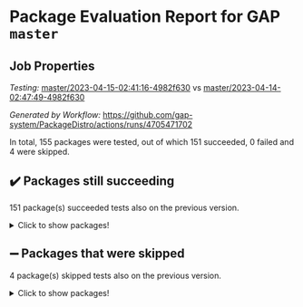 # Package Evaluation Report for GAP `master`

## Job Properties

*Testing:* [master/2023-04-15-02:41:16-4982f630](https://github.com/gap-system/PackageDistro/blob/data/reports/master/2023-04-15-02:41:16-4982f630) vs [master/2023-04-14-02:47:49-4982f630](https://github.com/gap-system/PackageDistro/blob/data/reports/master/2023-04-14-02:47:49-4982f630)

*Generated by Workflow:* https://github.com/gap-system/PackageDistro/actions/runs/4705471702

In total, 155 packages were tested, out of which 151 succeeded, 0 failed and 4 were skipped.

## :heavy_check_mark: Packages still succeeding

151 package(s) succeeded tests also on the previous version.
<details><summary>Click to show packages!</summary>

- 4ti2interface 2023.02-04 [(success)](https://github.com/gap-system/PackageDistro/actions/runs/4705471702/jobs/8346139910)
- ace 5.6.2 [(success)](https://github.com/gap-system/PackageDistro/actions/runs/4705471702/jobs/8346140005)
- aclib 1.3.2 [(success)](https://github.com/gap-system/PackageDistro/actions/runs/4705471702/jobs/8346140078)
- agt 0.3.1 [(success)](https://github.com/gap-system/PackageDistro/actions/runs/4705471702/jobs/8346140146)
- alnuth 3.2.1 [(success)](https://github.com/gap-system/PackageDistro/actions/runs/4705471702/jobs/8346140202)
- anupq 3.3.0 [(success)](https://github.com/gap-system/PackageDistro/actions/runs/4705471702/jobs/8346140255)
- atlasrep 2.1.6 [(success)](https://github.com/gap-system/PackageDistro/actions/runs/4705471702/jobs/8346140333)
- autodoc 2022.10.20 [(success)](https://github.com/gap-system/PackageDistro/actions/runs/4705471702/jobs/8346140414)
- automata 1.15 [(success)](https://github.com/gap-system/PackageDistro/actions/runs/4705471702/jobs/8346140475)
- automgrp 1.3.2 [(success)](https://github.com/gap-system/PackageDistro/actions/runs/4705471702/jobs/8346140576)
- autpgrp 1.11 [(success)](https://github.com/gap-system/PackageDistro/actions/runs/4705471702/jobs/8346140618)
- cap 2023.04-01 [(success)](https://github.com/gap-system/PackageDistro/actions/runs/4705471702/jobs/8346140704)
- caratinterface 2.3.5 [(success)](https://github.com/gap-system/PackageDistro/actions/runs/4705471702/jobs/8346140759)
- cddinterface 2022.11.01 [(success)](https://github.com/gap-system/PackageDistro/actions/runs/4705471702/jobs/8346140826)
- circle 1.6.6 [(success)](https://github.com/gap-system/PackageDistro/actions/runs/4705471702/jobs/8346140900)
- classicpres 1.22 [(success)](https://github.com/gap-system/PackageDistro/actions/runs/4705471702/jobs/8346140948)
- cohomolo 1.6.11 [(success)](https://github.com/gap-system/PackageDistro/actions/runs/4705471702/jobs/8346141004)
- congruence 1.2.5 [(success)](https://github.com/gap-system/PackageDistro/actions/runs/4705471702/jobs/8346141072)
- corelg 1.56 [(success)](https://github.com/gap-system/PackageDistro/actions/runs/4705471702/jobs/8346141133)
- crime 1.6 [(success)](https://github.com/gap-system/PackageDistro/actions/runs/4705471702/jobs/8346141208)
- crisp 1.4.6 [(success)](https://github.com/gap-system/PackageDistro/actions/runs/4705471702/jobs/8346141262)
- crypting 0.10.4 [(success)](https://github.com/gap-system/PackageDistro/actions/runs/4705471702/jobs/8346141338)
- cryst 4.1.26 [(success)](https://github.com/gap-system/PackageDistro/actions/runs/4705471702/jobs/8346141407)
- crystcat 1.1.10 [(success)](https://github.com/gap-system/PackageDistro/actions/runs/4705471702/jobs/8346141475)
- ctbllib 1.3.5 [(success)](https://github.com/gap-system/PackageDistro/actions/runs/4705471702/jobs/8346141524)
- cubefree 1.19 [(success)](https://github.com/gap-system/PackageDistro/actions/runs/4705471702/jobs/8346141588)
- curlinterface 2.3.1 [(success)](https://github.com/gap-system/PackageDistro/actions/runs/4705471702/jobs/8346141648)
- cvec 2.8.1 [(success)](https://github.com/gap-system/PackageDistro/actions/runs/4705471702/jobs/8346141721)
- datastructures 0.3.0 [(success)](https://github.com/gap-system/PackageDistro/actions/runs/4705471702/jobs/8346141781)
- deepthought 1.0.6 [(success)](https://github.com/gap-system/PackageDistro/actions/runs/4705471702/jobs/8346141840)
- design 1.8 [(success)](https://github.com/gap-system/PackageDistro/actions/runs/4705471702/jobs/8346141917)
- difsets 2.3.1 [(success)](https://github.com/gap-system/PackageDistro/actions/runs/4705471702/jobs/8346141974)
- digraphs 1.6.2 [(success)](https://github.com/gap-system/PackageDistro/actions/runs/4705471702/jobs/8346142024)
- edim 1.3.7 [(success)](https://github.com/gap-system/PackageDistro/actions/runs/4705471702/jobs/8346142121)
- example 4.3.4 [(success)](https://github.com/gap-system/PackageDistro/actions/runs/4705471702/jobs/8346142175)
- examplesforhomalg 2023.02-04 [(success)](https://github.com/gap-system/PackageDistro/actions/runs/4705471702/jobs/8346142244)
- factint 1.6.3 [(success)](https://github.com/gap-system/PackageDistro/actions/runs/4705471702/jobs/8346142300)
- ferret 1.0.9 [(success)](https://github.com/gap-system/PackageDistro/actions/runs/4705471702/jobs/8346142372)
- fga 1.5.0 [(success)](https://github.com/gap-system/PackageDistro/actions/runs/4705471702/jobs/8346142429)
- fining 1.5.5 [(success)](https://github.com/gap-system/PackageDistro/actions/runs/4705471702/jobs/8346142485)
- float 1.0.3 [(success)](https://github.com/gap-system/PackageDistro/actions/runs/4705471702/jobs/8346142541)
- format 1.4.3 [(success)](https://github.com/gap-system/PackageDistro/actions/runs/4705471702/jobs/8346142609)
- forms 1.2.9 [(success)](https://github.com/gap-system/PackageDistro/actions/runs/4705471702/jobs/8346142686)
- fplsa 1.2.6 [(success)](https://github.com/gap-system/PackageDistro/actions/runs/4705471702/jobs/8346142759)
- fr 2.4.12 [(success)](https://github.com/gap-system/PackageDistro/actions/runs/4705471702/jobs/8346142828)
- francy 1.2.5 [(success)](https://github.com/gap-system/PackageDistro/actions/runs/4705471702/jobs/8346142908)
- fwtree 1.3 [(success)](https://github.com/gap-system/PackageDistro/actions/runs/4705471702/jobs/8346142976)
- gapdoc 1.6.6 [(success)](https://github.com/gap-system/PackageDistro/actions/runs/4705471702/jobs/8346143040)
- gauss 2023.02-04 [(success)](https://github.com/gap-system/PackageDistro/actions/runs/4705471702/jobs/8346143113)
- gaussforhomalg 2023.02-04 [(success)](https://github.com/gap-system/PackageDistro/actions/runs/4705471702/jobs/8346143175)
- gbnp 1.0.5 [(success)](https://github.com/gap-system/PackageDistro/actions/runs/4705471702/jobs/8346143229)
- generalizedmorphismsforcap 2023.03-01 [(success)](https://github.com/gap-system/PackageDistro/actions/runs/4705471702/jobs/8346143297)
- genss 1.6.8 [(success)](https://github.com/gap-system/PackageDistro/actions/runs/4705471702/jobs/8346143365)
- gradedmodules 2023.02-04 [(success)](https://github.com/gap-system/PackageDistro/actions/runs/4705471702/jobs/8346143404)
- gradedringforhomalg 2023.02-04 [(success)](https://github.com/gap-system/PackageDistro/actions/runs/4705471702/jobs/8346143443)
- grape 4.9.0 [(success)](https://github.com/gap-system/PackageDistro/actions/runs/4705471702/jobs/8346143505)
- groupoids 1.73 [(success)](https://github.com/gap-system/PackageDistro/actions/runs/4705471702/jobs/8346143558)
- grpconst 2.6.4 [(success)](https://github.com/gap-system/PackageDistro/actions/runs/4705471702/jobs/8346143627)
- guarana 0.96.3 [(success)](https://github.com/gap-system/PackageDistro/actions/runs/4705471702/jobs/8346143693)
- guava 3.18 [(success)](https://github.com/gap-system/PackageDistro/actions/runs/4705471702/jobs/8346143749)
- hap 1.54 [(success)](https://github.com/gap-system/PackageDistro/actions/runs/4705471702/jobs/8346143798)
- hapcryst 0.1.15 [(success)](https://github.com/gap-system/PackageDistro/actions/runs/4705471702/jobs/8346143855)
- hecke 1.5.3 [(success)](https://github.com/gap-system/PackageDistro/actions/runs/4705471702/jobs/8346143916)
- help 3.5 [(success)](https://github.com/gap-system/PackageDistro/actions/runs/4705471702/jobs/8346143975)
- homalg 2023.02-05 [(success)](https://github.com/gap-system/PackageDistro/actions/runs/4705471702/jobs/8346144030)
- homalgtocas 2023.02-04 [(success)](https://github.com/gap-system/PackageDistro/actions/runs/4705471702/jobs/8346144089)
- idrel 2.45 [(success)](https://github.com/gap-system/PackageDistro/actions/runs/4705471702/jobs/8346144153)
- images 1.3.1 [(success)](https://github.com/gap-system/PackageDistro/actions/runs/4705471702/jobs/8346144209)
- intpic 0.3.0 [(success)](https://github.com/gap-system/PackageDistro/actions/runs/4705471702/jobs/8346144260)
- io 4.8.1 [(success)](https://github.com/gap-system/PackageDistro/actions/runs/4705471702/jobs/8346144319)
- io_forhomalg 2023.02-04 [(success)](https://github.com/gap-system/PackageDistro/actions/runs/4705471702/jobs/8346144380)
- irredsol 1.4.4 [(success)](https://github.com/gap-system/PackageDistro/actions/runs/4705471702/jobs/8346144427)
- json 2.1.1 [(success)](https://github.com/gap-system/PackageDistro/actions/runs/4705471702/jobs/8346144482)
- jupyterkernel 1.5.0 [(success)](https://github.com/gap-system/PackageDistro/actions/runs/4705471702/jobs/8346144537)
- jupyterviz 1.5.6 [(success)](https://github.com/gap-system/PackageDistro/actions/runs/4705471702/jobs/8346144590)
- kan 1.35 [(success)](https://github.com/gap-system/PackageDistro/actions/runs/4705471702/jobs/8346144643)
- kbmag 1.5.11 [(success)](https://github.com/gap-system/PackageDistro/actions/runs/4705471702/jobs/8346144695)
- laguna 3.9.6 [(success)](https://github.com/gap-system/PackageDistro/actions/runs/4705471702/jobs/8346144751)
- liealgdb 2.2.1 [(success)](https://github.com/gap-system/PackageDistro/actions/runs/4705471702/jobs/8346144811)
- liepring 2.8 [(success)](https://github.com/gap-system/PackageDistro/actions/runs/4705471702/jobs/8346144850)
- liering 2.4.2 [(success)](https://github.com/gap-system/PackageDistro/actions/runs/4705471702/jobs/8346144921)
- linearalgebraforcap 2023.03-06 [(success)](https://github.com/gap-system/PackageDistro/actions/runs/4705471702/jobs/8346144984)
- localizeringforhomalg 2023.02-04 [(success)](https://github.com/gap-system/PackageDistro/actions/runs/4705471702/jobs/8346145035)
- loops 3.4.3 [(success)](https://github.com/gap-system/PackageDistro/actions/runs/4705471702/jobs/8346145090)
- lpres 1.0.3 [(success)](https://github.com/gap-system/PackageDistro/actions/runs/4705471702/jobs/8346145150)
- majoranaalgebras 1.5.1 [(success)](https://github.com/gap-system/PackageDistro/actions/runs/4705471702/jobs/8346145215)
- mapclass 1.4.6 [(success)](https://github.com/gap-system/PackageDistro/actions/runs/4705471702/jobs/8346145274)
- matgrp 0.70 [(success)](https://github.com/gap-system/PackageDistro/actions/runs/4705471702/jobs/8346145323)
- matricesforhomalg 2023.02-04 [(success)](https://github.com/gap-system/PackageDistro/actions/runs/4705471702/jobs/8346145382)
- modisom 2.5.4 [(success)](https://github.com/gap-system/PackageDistro/actions/runs/4705471702/jobs/8346145441)
- modulepresentationsforcap 2023.03-01 [(success)](https://github.com/gap-system/PackageDistro/actions/runs/4705471702/jobs/8346145512)
- modules 2023.02-04 [(success)](https://github.com/gap-system/PackageDistro/actions/runs/4705471702/jobs/8346145574)
- monoidalcategories 2023.03-04 [(success)](https://github.com/gap-system/PackageDistro/actions/runs/4705471702/jobs/8346145629)
- nconvex 2022.09-01 [(success)](https://github.com/gap-system/PackageDistro/actions/runs/4705471702/jobs/8346145675)
- nilmat 1.4.2 [(success)](https://github.com/gap-system/PackageDistro/actions/runs/4705471702/jobs/8346145729)
- nock 1.5 [(success)](https://github.com/gap-system/PackageDistro/actions/runs/4705471702/jobs/8346145792)
- normalizinterface 1.3.5 [(success)](https://github.com/gap-system/PackageDistro/actions/runs/4705471702/jobs/8346145851)
- nq 2.5.10 [(success)](https://github.com/gap-system/PackageDistro/actions/runs/4705471702/jobs/8346145911)
- numericalsgps 1.3.1 [(success)](https://github.com/gap-system/PackageDistro/actions/runs/4705471702/jobs/8346145960)
- openmath 11.5.3 [(success)](https://github.com/gap-system/PackageDistro/actions/runs/4705471702/jobs/8346146004)
- orb 4.9.0 [(success)](https://github.com/gap-system/PackageDistro/actions/runs/4705471702/jobs/8346146057)
- packagemanager 1.4.1 [(success)](https://github.com/gap-system/PackageDistro/actions/runs/4705471702/jobs/8346146098)
- patternclass 2.4.3 [(success)](https://github.com/gap-system/PackageDistro/actions/runs/4705471702/jobs/8346146143)
- permut 2.0.4 [(success)](https://github.com/gap-system/PackageDistro/actions/runs/4705471702/jobs/8346146195)
- polenta 1.3.10 [(success)](https://github.com/gap-system/PackageDistro/actions/runs/4705471702/jobs/8346146249)
- polymaking 0.8.6 [(success)](https://github.com/gap-system/PackageDistro/actions/runs/4705471702/jobs/8346146297)
- primgrp 3.4.4 [(success)](https://github.com/gap-system/PackageDistro/actions/runs/4705471702/jobs/8346146347)
- profiling 2.5.2 [(success)](https://github.com/gap-system/PackageDistro/actions/runs/4705471702/jobs/8346146391)
- qpa 1.34 [(success)](https://github.com/gap-system/PackageDistro/actions/runs/4705471702/jobs/8346146455)
- quagroup 1.8.3 [(success)](https://github.com/gap-system/PackageDistro/actions/runs/4705471702/jobs/8346146519)
- radiroot 2.9 [(success)](https://github.com/gap-system/PackageDistro/actions/runs/4705471702/jobs/8346146575)
- rcwa 4.7.1 [(success)](https://github.com/gap-system/PackageDistro/actions/runs/4705471702/jobs/8346146633)
- rds 1.8 [(success)](https://github.com/gap-system/PackageDistro/actions/runs/4705471702/jobs/8346146688)
- recog 1.4.2 [(success)](https://github.com/gap-system/PackageDistro/actions/runs/4705471702/jobs/8346146733)
- repndecomp 1.3.0 [(success)](https://github.com/gap-system/PackageDistro/actions/runs/4705471702/jobs/8346146782)
- repsn 3.1.1 [(success)](https://github.com/gap-system/PackageDistro/actions/runs/4705471702/jobs/8346146834)
- resclasses 4.7.3 [(success)](https://github.com/gap-system/PackageDistro/actions/runs/4705471702/jobs/8346146892)
- ringsforhomalg 2023.02-05 [(success)](https://github.com/gap-system/PackageDistro/actions/runs/4705471702/jobs/8346146950)
- sco 2023.02-04 [(success)](https://github.com/gap-system/PackageDistro/actions/runs/4705471702/jobs/8346147013)
- scscp 2.4.1 [(success)](https://github.com/gap-system/PackageDistro/actions/runs/4705471702/jobs/8346147094)
- semigroups 5.2.1 [(success)](https://github.com/gap-system/PackageDistro/actions/runs/4705471702/jobs/8346147158)
- sglppow 2.3 [(success)](https://github.com/gap-system/PackageDistro/actions/runs/4705471702/jobs/8346147221)
- sgpviz 0.999.5 [(success)](https://github.com/gap-system/PackageDistro/actions/runs/4705471702/jobs/8346147286)
- simpcomp 2.1.14 [(success)](https://github.com/gap-system/PackageDistro/actions/runs/4705471702/jobs/8346147354)
- singular 2023.02.09 [(success)](https://github.com/gap-system/PackageDistro/actions/runs/4705471702/jobs/8346147421)
- sl2reps 1.1 [(success)](https://github.com/gap-system/PackageDistro/actions/runs/4705471702/jobs/8346147492)
- sla 1.5.3 [(success)](https://github.com/gap-system/PackageDistro/actions/runs/4705471702/jobs/8346147564)
- smallgrp 1.5.2 [(success)](https://github.com/gap-system/PackageDistro/actions/runs/4705471702/jobs/8346147640)
- smallsemi 0.6.13 [(success)](https://github.com/gap-system/PackageDistro/actions/runs/4705471702/jobs/8346147701)
- sonata 2.9.6 [(success)](https://github.com/gap-system/PackageDistro/actions/runs/4705471702/jobs/8346147760)
- sophus 1.27 [(success)](https://github.com/gap-system/PackageDistro/actions/runs/4705471702/jobs/8346147820)
- spinsym 1.5.2 [(success)](https://github.com/gap-system/PackageDistro/actions/runs/4705471702/jobs/8346147887)
- standardff 0.9.4 [(success)](https://github.com/gap-system/PackageDistro/actions/runs/4705471702/jobs/8346147940)
- symbcompcc 1.3.2 [(success)](https://github.com/gap-system/PackageDistro/actions/runs/4705471702/jobs/8346148008)
- thelma 1.3 [(success)](https://github.com/gap-system/PackageDistro/actions/runs/4705471702/jobs/8346148074)
- tomlib 1.2.9 [(success)](https://github.com/gap-system/PackageDistro/actions/runs/4705471702/jobs/8346148129)
- toolsforhomalg 2023.03-01 [(success)](https://github.com/gap-system/PackageDistro/actions/runs/4705471702/jobs/8346148197)
- toric 1.9.5 [(success)](https://github.com/gap-system/PackageDistro/actions/runs/4705471702/jobs/8346148259)
- toricvarieties 2022.07.13 [(success)](https://github.com/gap-system/PackageDistro/actions/runs/4705471702/jobs/8346148343)
- transgrp 3.6.4 [(success)](https://github.com/gap-system/PackageDistro/actions/runs/4705471702/jobs/8346148406)
- ugaly 4.0.3 [(success)](https://github.com/gap-system/PackageDistro/actions/runs/4705471702/jobs/8346148466)
- unipot 1.5 [(success)](https://github.com/gap-system/PackageDistro/actions/runs/4705471702/jobs/8346148557)
- unitlib 4.2.0 [(success)](https://github.com/gap-system/PackageDistro/actions/runs/4705471702/jobs/8346148623)
- utils 0.82 [(success)](https://github.com/gap-system/PackageDistro/actions/runs/4705471702/jobs/8346148678)
- uuid 0.7 [(success)](https://github.com/gap-system/PackageDistro/actions/runs/4705471702/jobs/8346148777)
- walrus 0.9991 [(success)](https://github.com/gap-system/PackageDistro/actions/runs/4705471702/jobs/8346148836)
- wedderga 4.10.3 [(success)](https://github.com/gap-system/PackageDistro/actions/runs/4705471702/jobs/8346148878)
- xmod 2.91 [(success)](https://github.com/gap-system/PackageDistro/actions/runs/4705471702/jobs/8346148931)
- xmodalg 1.23 [(success)](https://github.com/gap-system/PackageDistro/actions/runs/4705471702/jobs/8346148992)
- yangbaxter 0.10.3 [(success)](https://github.com/gap-system/PackageDistro/actions/runs/4705471702/jobs/8346149036)
- zeromqinterface 0.14 [(success)](https://github.com/gap-system/PackageDistro/actions/runs/4705471702/jobs/8346149091)
</details>

## :heavy_minus_sign: Packages that were skipped

4 package(s) skipped tests also on the previous version.
<details><summary>Click to show packages!</summary>

- browse 1.8.21 [(skipped)](https://github.com/gap-system/PackageDistro/actions/runs/4705471702/jobs/8346017170)
- itc 1.5.1 [(skipped)](https://github.com/gap-system/PackageDistro/actions/runs/4705471702/jobs/8346017170)
- polycyclic 2.16 [(skipped)](https://github.com/gap-system/PackageDistro/actions/runs/4705471702/jobs/8346017170)
- xgap 4.31 [(skipped)](https://github.com/gap-system/PackageDistro/actions/runs/4705471702/jobs/8346017170)
</details>

